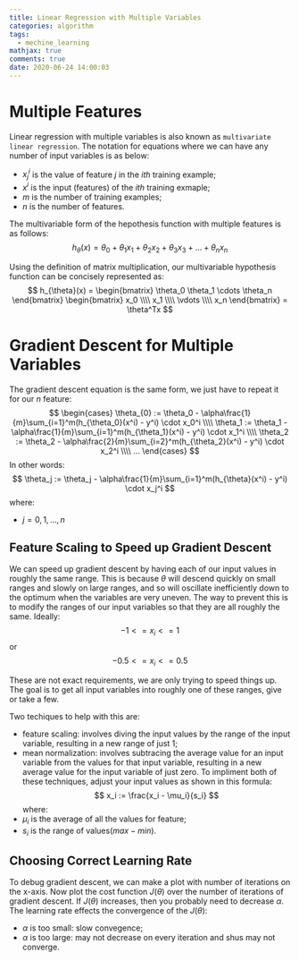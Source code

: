 ```yaml
---
title: Linear Regression with Multiple Variables
categories: algorithm
tags:
  - mechine_learning
mathjax: true
comments: true
date: 2020-06-24 14:00:03
---
```


# Multiple Features
Linear regression with multiple variables is also known as `multivariate linear regression`.
The notation for equations where we can have any number of input variables is as below:
- $x_{j}^i$ is the value of feature $j$ in the $ith$ training example;
- $x^{i}$ is the input (features) of the $ith$ training exmaple;
- $m$ is the number of training examples;
- $n$ is the number of features.

<!-- more -->

The multivariable form of the hepothesis function with multiple features is as follows:
$$
h_{\theta}(x) = \theta_{0} + \theta_{1}x_{1} + \theta_{2}x_{2} + \theta_{3}x_{3} + ... + \theta_{n}x_{n}
$$

Using the definition of matrix multiplication, our multivariable hypothesis function can be concisely represented as:
$$
h_{\theta}(x) = \begin{bmatrix} \theta_0 \theta_1 \cdots \theta_n \end{bmatrix} \begin{bmatrix} x_0 \\\\ x_1 \\\\ \vdots \\\\ x_n \end{bmatrix} = \theta^Tx
$$

# Gradient Descent for Multiple Variables
The gradient descent equation is the same form, we just have to repeat it for our $n$ feature:
$$
\begin{cases}
\theta_{0} := \theta_0 - \alpha\frac{1}{m}\sum_{i=1}^m(h_{\theta_0}(x^i) - y^i) \cdot x_0^i \\\\
\theta_1 := \theta_1 - \alpha\frac{1}{m}\sum_{i=1}^m(h_{\theta_1}(x^i) - y^i) \cdot x_1^i \\\\
\theta_2 := \theta_2 - \alpha\frac{2}{m}\sum_{i=2}^m(h_{\theta_2}(x^i) - y^i) \cdot x_2^i \\\\
...
\end{cases}
$$
In other words:
$$
\theta_j := \theta_j - \alpha\frac{1}{m}\sum_{i=1}^m(h_{\theta}(x^i) - y^i) \cdot x_j^i
$$
where:
- $j = 0, 1, ..., n$

## Feature Scaling to Speed up Gradient Descent
We can speed up gradient descent by having each of our input values in roughly the same range. This is because $\theta$ will descend quickly on small ranges and slowly on large ranges, and so will oscillate inefficiently down to the optimum when the variables are very uneven.
The way to prevent this is to modify the ranges of our input variables so that they are all roughly the same. Ideally:
$$
-1 <= x_i <= 1
$$
or
$$
-0.5 <= x_i <= 0.5
$$

These are not exact requirements, we are only trying to speed things up. The goal is to get all input variables into roughly one of these ranges, give or take a few.

Two techiques to help with this are:
- feature scaling: involves diving the input values by the range of the input variable, resulting in a new range of just $1$;
- mean normalization: involves subtracing the average value for an input variable from the values for that input variable, resulting in a new average value for the input variable of just zero.
To impliment both of these techniques, adjust your input values as shown in this formula:
$$
x_i := \frac{x_i - \mu_i}{s_i}
$$
where:
- $\mu_i$ is the average of all the values for feature;
- $s_i$ is the range of values($max - min$).  

## Choosing Correct Learning Rate
To debug gradient descent, we can make a plot with number of iterations on the x-axis. Now plot the cost function $J(\theta)$ over the number of iterations of gradient descent. If $J(\theta)$ increases, then you probably need to decrease $\alpha$.
The learning rate effects the convergence of the $J(\theta)$:
- $\alpha$ is too small: slow convegence;
- $\alpha$ is too large: may not decrease on every iteration and shus may not converge.

